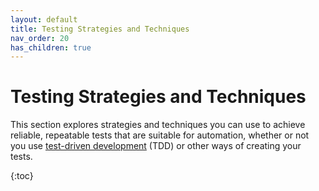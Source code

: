 ```yaml
---
layout: default
title: Testing Strategies and Techniques
nav_order: 20
has_children: true
---
```


# Testing Strategies and Techniques

This section explores strategies and techniques you can use to achieve reliable, repeatable tests that are suitable for automation, whether or not you use [test-driven development](https://en.wikipedia.org/wiki/Test-driven_development) (TDD) or other ways of creating your tests.

{:toc}
